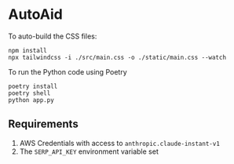 # AutoAid

To auto-build the CSS files:

```
npm install
npx tailwindcss -i ./src/main.css -o ./static/main.css --watch
```

To run the Python code using Poetry

```
poetry install
poetry shell
python app.py
```

## Requirements

1. AWS Credentials with access to `anthropic.claude-instant-v1`
2. The `SERP_API_KEY` environment variable set
